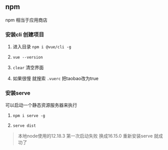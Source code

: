 ## npm

npm 相当于应用商店

### 安装cli 创建项目

1. 进入目录 `npm i @vue/cli -g`

2. `vue --version`

3. `clear` 清空界面

4. 如果很慢 就搜索 `.vuerc` 把taobao改为true

### 安装serve 

可以启动一个静态资源服务器来执行

1. `npm i serve -g`

2. `serve dist`

> 本地node使用的12.18.3 第一次启动失败 换成16.15.0 重新安装serve 就成功了





